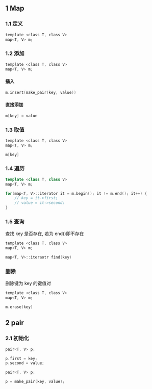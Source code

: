 <!--
 * @Description: 
 * @Version: 1.0
 * @Author: DaLao
 * @Email: dalao_li@163.com
 * @Date: 2021-08-18 16:22:55
 * @LastEditors: DaLao
 * @LastEditTime: 2022-05-06 20:55:55
-->

## 1 Map


### 1.1 定义

```c
template <class T, class V>
map<T, V> m;
```


### 1.2 添加

```c
template <class T, class V>
map<T, V> m;
```


#### 插入

```c
m.insert(make_pair(key, value))
```


#### 直接添加

```c
m[key] = value
```


### 1.3 取值

```c
template <class T, class V>
map<T, V> m;

m[key]
```


### 1.4 遍历

```c++
template <class T, class V>
map<T, V> m;

for(map<T, V>::iterator it = m.begin(); it != m.end(); it++) {
    // key = it->first;
    // value = it->second;
}
```


### 1.5 查询

查找 key 是否存在, 若为 end()即不存在

```c
template <class T, class V>
map<T, V> m;

map<T, V>::iteraotr find(key)
```


### 删除

删除键为 key 的键值对

```c
template <class T, class V>
map<T, V> m;

m.erase(key)
```


## 2 pair


### 2.1 初始化


```c
pair<T, V> p;

p.first = key;
p.second = value;
```


```c
pair<T, V> p;

p = make_pair(key, value);
```